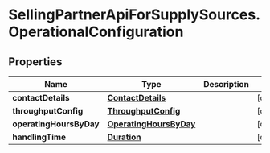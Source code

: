 # SellingPartnerApiForSupplySources.OperationalConfiguration

## Properties
Name | Type | Description | Notes
------------ | ------------- | ------------- | -------------
**contactDetails** | [**ContactDetails**](ContactDetails.md) |  | [optional] 
**throughputConfig** | [**ThroughputConfig**](ThroughputConfig.md) |  | [optional] 
**operatingHoursByDay** | [**OperatingHoursByDay**](OperatingHoursByDay.md) |  | [optional] 
**handlingTime** | [**Duration**](Duration.md) |  | [optional] 



